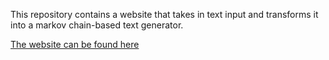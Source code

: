 This repository contains a website that takes in text input and transforms it into a markov chain-based text generator.

[The website can be found here](https://cactusdan.com/markov)